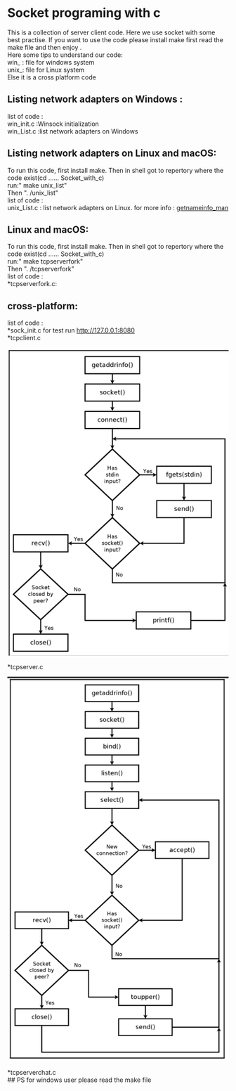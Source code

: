 # Socket programing  with c
This  is  a collection of  server  client code. Here we use  socket with some best  practise. If you want to use the  code please install make first read the make file and then enjoy .</br>
 Here some tips to understand our code:</br>
win_ : file for windows system</br>
unix_: file for Linux system</br>
Else it is a cross platform code</br>

## Listing network adapters on Windows :
list of code  :</br>
win_init.c :Winsock initialization</br>
win_List.c :list network adapters on Windows  </br>

## Listing network adapters on Linux and macOS:
 To run this code, first install make. Then in shell got to repertory where the code exist(cd ...... Socket_with_c) </br>run:" make unix_list"  </br>
Then  ". /unix_list"</br>
list of code  :</br>
unix_List.c : list network adapters on Linux.  for more info : [getnameinfo_man](https://man7.org/linux/man-pages/man3/getnameinfo.3.html )</br>

##  Linux and macOS:
To run this code, first install make. Then in shell got to repertory where the code exist(cd ...... Socket_with_c) </br>run:" make tcpserverfork"  </br>
Then  ". /tcpserverfork"</br>
list of code  :</br>
*tcpserverfork.c: </br>
## cross-platform:
list of code  :</br>
*sock_init.c for test  run http://127.0.0.1:8080 </br>
*tcpclient.c </br>
<p align="center">
    <img src="https://github.com/amaraoussama94/Socket_with_c/blob/main/TCP%20client.png"  >  
</p>
*tcpserver.c</br>
<p align="center">
    <img src="https://github.com/amaraoussama94/Socket_with_c/blob/main/TCp%20Server.png"  >  
</p>
*tcpserverchat.c</br>
## PS
for windows user please read the make file </br>
